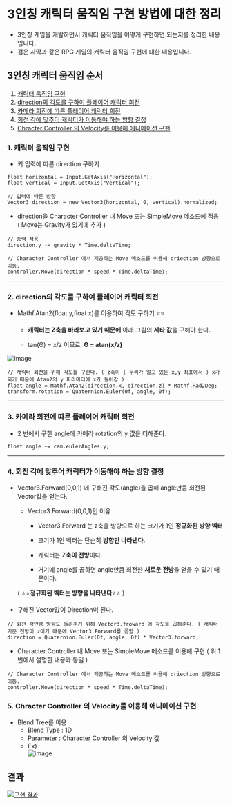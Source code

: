 3인칭 캐릭터 움직임 구현 방법에 대한 정리
===
* 3인칭 게임을 개발하면서 캐릭터 움직임을 어떻게 구현하면 되는지를 정리한 내용입니다.
* 검은 사막과 같은 RPG 게임의 캐릭터 움직임 구현에 대한 내용입니다.

## 3인칭 캐릭터 움직임 순서
1. [캐릭터 움직임 구현](#1-캐릭터-움직임-구현)
2. [direction의 각도를 구하여 플레이어 캐릭터 회전](#2-direction의-각도를-구하여-플레이어-캐릭터-회전)
3. [카메라 회전에 따른 플레이어 캐릭터 회전](#3-카메라-회전에-따른-플레이어-캐릭터-회전)
4. [회전 각에 맞추어 캐릭터가 이동해야 하는 방향 결정](#4-회전-각에-맞추어-캐릭터가-이동해야-하는-방향-결정)
5. [Chracter Controller 의 Velocity를 이용해 애니메이션 구현](#5-chracter-controller-의-velocity를-이용해-애니메이션-구현)

### 1. 캐릭터 움직임 구현
* 키 입력에 따른 direction 구하기
```
float horizontal = Input.GetAxis("Horizontal");
float vertical = Input.GetAxis("Vertical");

// 입력에 따른 방향
Vector3 direction = new Vector3(horizontal, 0, vertical).normalized;
```

* direction을 Character Controller 내 Move 또는 SimpleMove 메소드에 적용  
( Move는 Gravity가 없기에 추가 )
```
// 중력 적용
direction.y -= gravity * Time.deltaTime;

// Character Controller 에서 제공하는 Move 메소드를 이용해 driection 방향으로 이동.
controller.Move(direction * speed * Time.deltaTime);
```
***
### 2. direction의 각도를 구하여 플레이어 캐릭터 회전
* Mathf.Atan2(float y,float x)를 이용하여 각도 구하기 ⭐⭐

  * **캐릭터는 Z축을 바라보고 있기 때문에** 아래 그림의 **세타 값**을 구해야 한다.  

  * tan(Θ) = x/z 이므로, **Θ = atan(x/z)**  

![image](https://user-images.githubusercontent.com/48194683/124094394-b5cb9d80-da93-11eb-9b40-646dfc5e90dd.png)

```
// 캐릭터 회전을 위해 각도를 구한다. ( z축이 ( 우리가 알고 있는 x,y 좌표에서 ) x가 되기 때문에 Atan2의 y 파라미터에 x가 들어감 )
float angle = Mathf.Atan2(direction.x, direction.z) * Mathf.Rad2Deg;
transform.rotation = Quaternion.Euler(0f, angle, 0f);
```

***

### 3. 카메라 회전에 따른 플레이어 캐릭터 회전
* 2 번에서 구한 angle에 카메라 rotation의 y 값을 더해준다.
```
float angle += cam.eulerAngles.y;
```
***
### 4. 회전 각에 맞추어 캐릭터가 이동해야 하는 방향 결정
* Vector3.Forward(0,0,1) 에 구해진 각도(angle)을 곱해 angle만큼 회전된 Vector값을 얻는다.
  * Vector3.Forward(0,0,1)인 이유
    * Vector3.Forward 는 z축을 방향으로 하는 크기가 1인 **정규화된 방향 벡터**

    * 크기가 1인 벡터는 단순히 **방향만 나타낸다.**

    * 캐릭터는 Z**축이 전방**이다.

    * 거기에 angle를 곱하면 angle만큼 회전한 **새로운 전방**을 얻을 수 있기 때문이다.

  ( ⭐⭐**정규화된 벡터는 방향을 나타낸다**⭐⭐ )

* 구해진 Vector값이 Direction이 된다.
```
// 회전 각만큼 방향도 돌려주기 위해 Vector3.froward 에 각도를 곱해준다. ( 캐릭터 기준 전방이 z이기 때문에 Vector3.Forward를 곱함 )
direction = Quaternion.Euler(0f, angle, 0f) * Vector3.forward;
```
* Character Controller 내 Move 또는 SimpleMove 메소드를 이용해 구현 ( 위 1번에서 설명한 내용과 동일 )
```
// Character Controller 에서 제공하는 Move 메소드를 이용해 driection 방향으로 이동.
controller.Move(direction * speed * Time.deltaTime);
```
### 5. Chracter Controller 의 Velocity를 이용해 애니메이션 구현
* Blend Tree를 이용
  * Blend Type : 1D
  * Parameter  : Character Controller 의 Velocity 값
  * Ex)   
  ![image](https://user-images.githubusercontent.com/48194683/124347973-3fa97100-dc22-11eb-926d-f96c9ec22f67.png)
  
## 결과
[![구현 결과](https://user-images.githubusercontent.com/48194683/124348505-38379700-dc25-11eb-8f04-150dd9a0d3ae.png)](https://youtu.be/APSlTDkP7P8)
